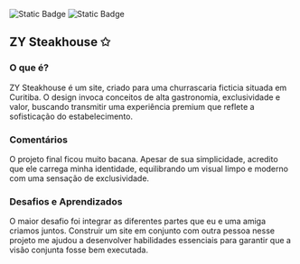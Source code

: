 ![Static Badge](https://img.shields.io/badge/HTML%20-%20orange?style=flat&logo=html5&logoColor=white&color=ef4026) 
![Static Badge](https://img.shields.io/badge/CSS%20-%20orange?style=flat&logo=css3&logoColor=white&color=264de4)

## ZY Steakhouse ✩

### O que é?
ZY Steakhouse é um site, criado para uma churrascaria ficticia situada em Curitiba. O design invoca conceitos de alta gastronomia, exclusividade e valor, buscando transmitir uma experiência premium que reflete a sofisticação do estabelecimento.

### Comentários
O projeto final ficou muito bacana. Apesar de sua simplicidade, acredito que ele carrega minha identidade, equilibrando um visual limpo e moderno com uma sensação de exclusividade.

### Desafios e Aprendizados
O maior desafio foi integrar as diferentes partes que eu e uma amiga criamos juntos. Construir um site em conjunto com outra pessoa nesse projeto me ajudou a desenvolver habilidades essenciais para garantir que a visão conjunta fosse bem executada.
